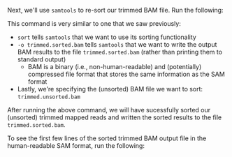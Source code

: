 <script>
import Execute from "components/Execute.svelte";
</script>

Next, we'll use `samtools` to re-sort our trimmed BAM file. Run the following:

<Execute command="samtools sort -o trimmed.sorted.bam trimmed.unsorted.bam" />

This command is very similar to one that we saw previously:

- `sort` tells `samtools` that we want to use its sorting functionality
- `-o trimmed.sorted.bam` tells `samtools` that we want to write the output BAM results to the file `trimmed.sorted.bam` (rather than printing them to standard output)
  - BAM is a binary (i.e., non-human-readable) and (potentially) compressed file format that stores the same information as the SAM format
- Lastly, we're specifying the (unsorted) BAM file we want to sort: `trimmed.unsorted.bam`

After running the above command, we will have sucessfully sorted our (unsorted) trimmed mapped reads and written the sorted results to the file `trimmed.sorted.bam`.

To see the first few lines of the sorted trimmed BAM output file in the human-readable SAM format, run the following:

<Execute command="samtools view -h trimmed.sorted.bam | \ head -n 5" />
